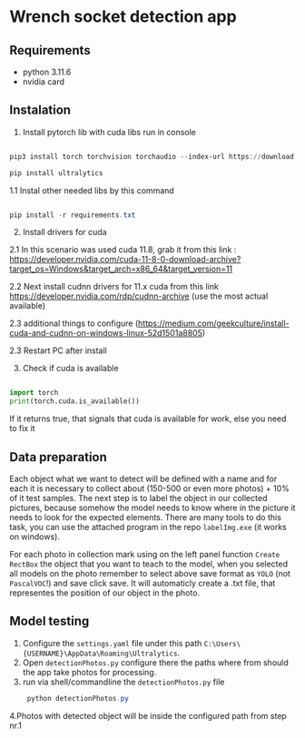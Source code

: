# Wrench socket detection app

## Requirements

- python 3.11.6
- nvidia card


## Instalation

1. Install pytorch lib with cuda libs
run in console

```powershell

pip3 install torch torchvision torchaudio --index-url https://download.pytorch.org/whl/cu118

pip install ultralytics

```
1.1 Instal other needed libs by this command
```powershell

pip install -r requirements.txt

```
2. Install drivers for cuda 

2.1 In this scenario was used cuda 11.8, grab it from this link : https://developer.nvidia.com/cuda-11-8-0-download-archive?target_os=Windows&target_arch=x86_64&target_version=11

2.2 Next install cudnn drivers for 11.x cuda from this link https://developer.nvidia.com/rdp/cudnn-archive (use the most actual available)

2.3 additional things to configure (https://medium.com/geekculture/install-cuda-and-cudnn-on-windows-linux-52d1501a8805)

2.3 Restart PC after install

3. Check if cuda is available

```python

import torch
print(torch.cuda.is_available())

```

If it returns true, that signals that cuda is available for work, else you need to fix it

## Data preparation

Each object what we want to detect will be defined with a name and for each it is necessary to collect about (150-500 or even more photos) + 10% of it test samples. The next step is to label the object in our collected pictures, because somehow the model needs to know where in the picture it needs to look for the expected elements. There are many tools to do this task, you can use the attached program in the repo `labelImg.exe` (it works on windows). 

For each photo in collection mark using on the left panel function `Create RectBox` the object that you want to teach to the model, when you selected all models on the photo remember to select above save format as `YOLO` (not `PascalVOC`!) and save click save. It will automaticly create a .txt file, that representes the position of our object in the photo.

## Model testing

1. Configure the `settings.yaml` file under this path `C:\Users\{USERNAME}\AppData\Roaming\Ultralytics`.
2. Open `detectionPhotos.py` configure there the paths where from should the app take photos for processing.
3. run via shell/commandline the `detectionPhotos.py` file
   ```powershell
    python detectionPhotos.py
   ```
4.Photos with detected object will be inside the configured path from step nr.1
